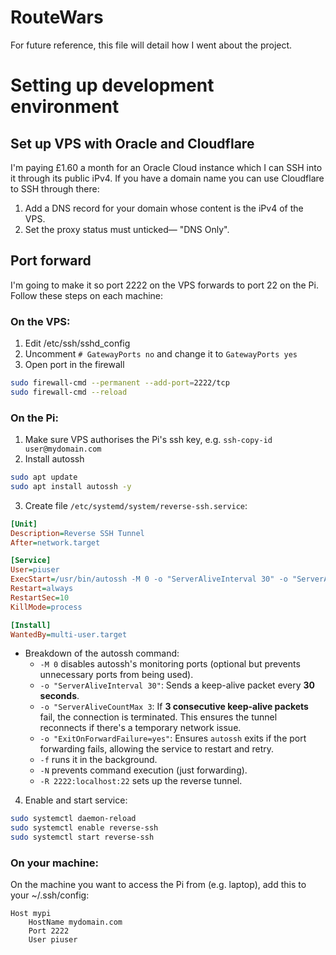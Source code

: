 # RouteWars

For future reference, this file will detail how I went about the project.

# Setting up development environment

## Set up VPS with Oracle and Cloudflare
I'm paying £1.60 a month for an Oracle Cloud instance which I can SSH into it through its public iPv4.
If you have a domain name you can use Cloudflare to SSH through there:
1. Add a DNS record for your domain whose content is the iPv4 of the VPS.
2. Set the proxy status must unticked— "DNS Only".

## Port forward
I'm going to make it so port 2222 on the VPS forwards to port 22 on the Pi. Follow these steps on each machine:
### On the VPS:
1. Edit /etc/ssh/sshd_config
2. Uncomment `# GatewayPorts no` and change it to `GatewayPorts yes`
3. Open port in the firewall
```sh
sudo firewall-cmd --permanent --add-port=2222/tcp
sudo firewall-cmd --reload
```
### On the Pi:
1. Make sure VPS authorises the Pi's ssh key, e.g. `ssh-copy-id user@mydomain.com`
2. Install autossh
```sh
sudo apt update
sudo apt install autossh -y
```
3. Create file `/etc/systemd/system/reverse-ssh.service`:
```ini
[Unit]
Description=Reverse SSH Tunnel
After=network.target

[Service]
User=piuser
ExecStart=/usr/bin/autossh -M 0 -o "ServerAliveInterval 30" -o "ServerAliveCountMax 3" -o "ExitOnForwardFailure=yes" -N -R 2222:localhost:22 vpsuser@mydomain.com
Restart=always
RestartSec=10
KillMode=process

[Install]
WantedBy=multi-user.target
```
- Breakdown of the autossh command:
	- `-M 0` disables autossh's monitoring ports (optional but prevents unnecessary ports from being used).
	- `-o "ServerAliveInterval 30"`: Sends a keep-alive packet every **30 seconds**.
	- `-o "ServerAliveCountMax 3`: If **3 consecutive keep-alive packets** fail, the connection is terminated. This ensures the tunnel reconnects if there's a temporary network issue.
	- `-o "ExitOnForwardFailure=yes"`: Ensures `autossh` exits if the port forwarding fails, allowing the service to restart and retry.
	- `-f` runs it in the background.
	- `-N` prevents command execution (just forwarding).
	- `-R 2222:localhost:22` sets up the reverse tunnel.
4. Enable and start service:
```sh
sudo systemctl daemon-reload
sudo systemctl enable reverse-ssh
sudo systemctl start reverse-ssh
```
### On your machine:
On the machine you want to access the Pi from (e.g. laptop), add this to your ~/.ssh/config:
```
Host mypi
    HostName mydomain.com
    Port 2222
    User piuser
```

